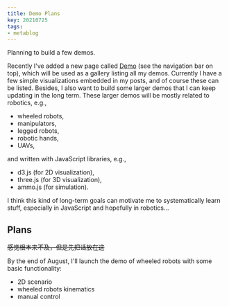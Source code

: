 ```yaml
---
title: Demo Plans
key: 20210725
tags:
- metablog
---
```


Planning to build a few demos.



<!--more-->



Recently I've added a new page called [Demo](/demo/demo.html) (see the navigation bar on top), which will be used as a gallery listing all my demos. Currently I have a few simple visualizations embedded in my posts, and of course these can be listed. Besides, I also want to build some larger demos that I can keep updating in the long term. These larger demos will be mostly related to robotics, e.g.,

* wheeled robots,
* manipulators,
* legged robots,
* robotic hands,
* UAVs,

and written with JavaScript libraries, e.g.,

* d3.js (for 2D visualization),
* three.js (for 3D visualization),
* ammo.js (for simulation).

I think this kind of long-term goals can motivate me to systematically learn stuff, especially in JavaScript and hopefully in robotics...



## Plans

~~感觉根本来不及，但是先把话放在这~~

By the end of August, I'll launch the demo of wheeled robots with some basic functionality:

* 2D scenario
* wheeled robots kinematics
* manual control
